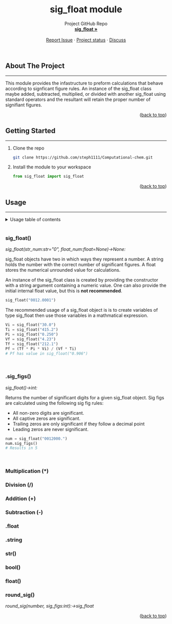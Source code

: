 <!-- PROJECT INTRO -->
<h1 align="center">sig_float module</h1>

  <p align="center">
    Project GitHub Repo
    <br />
    <a href="https://github.com/steph1111/Computational-chem/tree/main/Significant_figures"><strong>sig_float »</strong></a>
    <br />
    <br />
    <a href="https://github.com/steph1111/Computational-chem/issues">Report Issue</a>
    ·
    <a href="https://github.com/users/steph1111/projects/1">Project status</a>
    ·
    <a href="https://github.com/steph1111/Computational-chem/discussions">Discuss</a>
  </p>
</div>


<br>

<!-- ABOUT THE PROJECT -->
## About The Project
---
This module provides the infastructure to preform calculations that behave according to signficant figure rules. An instance of the sig_float class maybe added, subtracted, multiplied, or divided with another sig_float using standard operators and the resultant will retain the proper number of signifiant figures. 

<p align="right">(<a href="#readme-top">back to top</a>)</p>

<!-- GETTING STARTED -->
## Getting Started
---

1. Clone the repo
   ```sh
   git clone https://github.com/steph1111/Computational-chem.git
   ```
2. Install the module to your workspace 
   ```python
   from sig_float import sig_float
   ```

<p align="right">(<a href="#readme-top">back to top</a>)</p>

<!-- USAGE -->
## Usage
___
<!-- TABLE OF CONTENTS -->
<details>
  <summary>Usage table of contents</summary>
  <ol>
    <li><a href="#sig_float()">sig_float()</a>
    <li><a href="#.sig_figs()">.sig_figs()</a></li>
    <li><a href="#Multiplication (*)">Multiplication (*)</a></li>
    <li><a href="#Division (/)">Division (/)</a></li>
  </ol>
</details>
<br>

### sig_float()
*sig_float(str_num:str="0", float_num:float=None)->None:*

sig_float objects have two in which ways they represent a number. A string holds the number with the correct number of significant figures. A float stores the numerical unrounded value for calculations. 

An instance of the sig_float class is created by providing the constructor with a string argument containing a numeric value. One can also provide the initial internal float value, but this is **not recommended**.
```python
sig_float("0012.0001")
```
The recommended usage of a sig_float object is is to create variables of type sig_float then use those variables in a mathmatical expression.
```python
Vi = sig_float("30.0")
Ti = sig_float("415.2")
Pi = sig_float("0.250")
Vf = sig_float("4.23")
Tf = sig_float("212.1")
Pf = (Tf * Pi * Vi) / (Vf * Ti) 
# Pf has value in sig_float("0.906")
``` 
<br>

### .sig_figs()
*sig_float()->int:*

Returns the number of significant digits for a given sig_float object. Sig figs are calculated using the following sig fig rules:
* All non-zero digits are significant.
* All captive zeros are significant.
* Trailing zeros are only significant if they follow a decimal point
* Leading zeros are never significant.
```python
num = sig_float("0012000.")
num.sig_figs()
# Results in 5
```
<br>

### Multiplication (*)
### Division (/)
### Addition (+)
### Subtraction (-)
### .float
### .string
### str()
### bool()
### float()
### round_sig()
*round_sig(number, sig_figs:int):->sig_float*


<p align="right">(<a href="#readme-top">back to top</a>)</p>